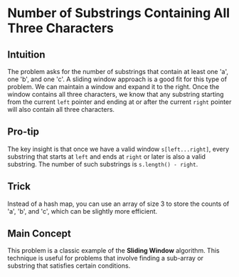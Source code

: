 # Number of Substrings Containing All Three Characters

## Intuition

The problem asks for the number of substrings that contain at least one 'a', one 'b', and one 'c'. A sliding window approach is a good fit for this type of problem. We can maintain a window and expand it to the right. Once the window contains all three characters, we know that any substring starting from the current `left` pointer and ending at or after the current `right` pointer will also contain all three characters.

## Pro-tip

The key insight is that once we have a valid window `s[left...right]`, every substring that starts at `left` and ends at `right` or later is also a valid substring. The number of such substrings is `s.length() - right`.

## Trick

Instead of a hash map, you can use an array of size 3 to store the counts of 'a', 'b', and 'c', which can be slightly more efficient.

## Main Concept

This problem is a classic example of the **Sliding Window** algorithm. This technique is useful for problems that involve finding a sub-array or substring that satisfies certain conditions.
